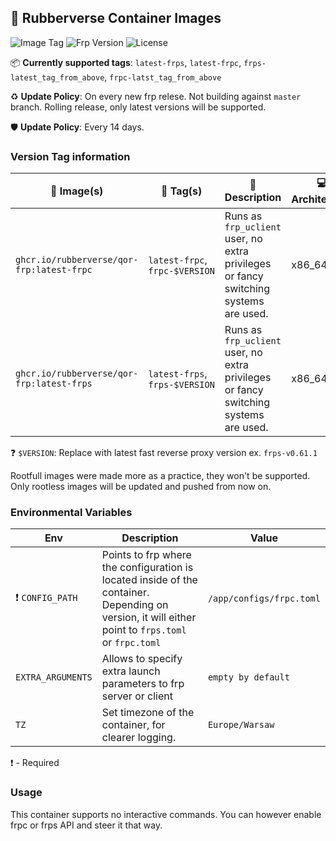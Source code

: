 ## 🦆 Rubberverse Container Images

![Image Tag](https://img.shields.io/github/v/tag/Rubberverse/qor-frp) ![Frp Version](https://img.shields.io/badge/frp-v0.61.2-brown) ![License](https://img.shields.io/github/license/Rubberverse/qor-frp)

📦 **Currently supported tags**: `latest-frps`, `latest-frpc`, `frps-latest_tag_from_above`, `frpc-latst_tag_from_above`

♻️ **Update Policy**: On every new frp relese. Not building against `master` branch. Rolling release, only latest versions will be supported.

🛡️ **Update Policy**: Every 14 days.

### Version Tag information

| 🐳 Image(s) | 📁 Tag(s) | 📓 Description | 💻 Architecture |
|----------|--------|-------------|---------------|
| `ghcr.io/rubberverse/qor-frp:latest-frpc` | `latest-frpc`, `frpc-$VERSION` | Runs as `frp_uclient` user, no extra privileges or fancy switching systems are used. | x86_64 |
| `ghcr.io/rubberverse/qor-frp:latest-frps` | `latest-frps`, `frps-$VERSION` | Runs as `frp_uclient` user, no extra privileges or fancy switching systems are used. | x86_64 |

❓ `$VERSION`: Replace with latest fast reverse proxy version ex. `frps-v0.61.1`

Rootfull images were made more as a practice, they won't be supported. Only rootless images will be updated and pushed from now on.

### Environmental Variables

| Env | Description | Value |
|-----|-------------|---------|
| ❗ `CONFIG_PATH` | Points to frp where the configuration is located inside of the container. Depending on version, it will either point to `frps.toml` or `frpc.toml` | `/app/configs/frpc.toml` |
| `EXTRA_ARGUMENTS` | Allows to specify extra launch parameters to frp server or client | `empty by default` |
| `TZ` | Set timezone of the container, for clearer logging. | `Europe/Warsaw` |

❗ - Required

### Usage

This container supports no interactive commands. You can however enable frpc or frps API and steer it that way.
